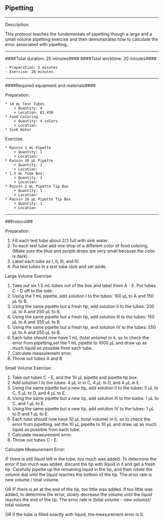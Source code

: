Pipetting
---------
- - - - - - - - - - - - - - - - - - - - - - - - - - - - - - - - - - - - - - - -
Description:

This protocol teaches the fundementals of pipetting though a large and a small 
volume pipetting exercise and then demonstrates how to calculate the error
associated with pipetting.
- - - - - - - - - - - - - - - - - - - - - - - - - - - - - - - - - - - - - - - - 
####Total duration: 25 minutes####
####Total worktime: 20 minutes####

    - Preparation: 5 minutes
    - Exercise: 20 minutes
    
- - - - - - - - - - - - - - - - - - - - - - - - - - - - - - - - - - - - - - - -

####Required equipment and materials####

Preparation:

    * 14 mL Test Tubes
        + Quantity: 4
        + Location: B1.450
    * Food Coloring
        + Quantity: 4 colors
        + Location:
    * Sink Water
    
Exercise:

    * Rainin 1 mL Pipette
        + Quantity: 1
        + Location:
    * Rainin 10 µL Pipette
        + Quantity: 1
        + Location:
    * 1.5 mL Tube Box:
        + Quantity: 1
        + Location:
    * Rainin 1 mL Pipette Tip Box
        + Quantity: 1
        + Location:
    * Rainin 10 µL Pipette Tip Box
        + Quantity: 1
        + Location
- - - - - - - - - - - - - - - - - - - - - - - - - - - - - - - - - - - - - - - -

##Protocol##

Preparation:

1. Fill each test tube about 2/3 full with sink water.
2. To each test tube add one drop of a different color of food coloring.
(Make sure the blue and purple drops are very small because the color is dark).
3. Label each tube as I, II, III, and IV.
4. Put test tubes in a test tube rack and set aside.

Large Volume Exercise:

1. Take out six 1.5 mL tubes out of the box and label them A - E. Put tubes
C - D off to the side.
2. Using the 1 mL pipette, add solution I to the tubes: 100 μL to A and 150 μL
to B.
3. Using the same pipette but a fresh tip, add solution II to the tubes: 200 
μL to A and 250 μL to B.
4. Using the same pipette but a fresh tip, add solution III to the tubes: 150 
μL to A and 350 μL to B.
5. Using the same pipette but a fresh tip, and solution IV to the tubes: 550 μL
to A and 250 μL to B.
6. Each tube should now have 1 mL (total volume) in it, so to check the error 
from pipetting,set the 1 mL pipette to 1000 μL and draw up as much liquid as 
possible from each tube. 
7. Calculate measurement error.
8. Throw out tubes A and B

Small Volume Exercise:
1. Take out tubes C - E, and the 10 μL pipette and pipette tip box.
2. Add solution I to the tubes: 4 μL in in C, 4 μL in D, and 4 μL in E.
3. Using the same pipette but a new tip, add solution II to the tubes: 5 μL
to C, 5 μL to D, and 4 μL to E.
4. Using the same pipette but a new tip, add solution III to the tuebs: 1 μL
to C, and 1 μL to E.
5. Using the same pipette but a new tip, add solution IV to the tubes: 1 μL
to D and 1 μL to E.
6. Each tube should now have 10 μL (total volume) in it, so to check the error from 
pipetting, set the 10 μL pipette to 10 μL and draw up as much liquid as possible
from each tube. 
7. Calculate measurement error.
8. Throw out tubes C - E.

Calculate Measurement Error:

IF there is still liquid left in the tube, too much was added. To determine
the error if too much was added, discard the tip with liquid in it and get a fresh
tip. Carefully pipette up the remaining liquid in the tip, and then rotate the 
volume dial until the liquid reaches the bottom of the tip. The error rate is 
new volume / total volume.

OR IF there is air at the end of the tip, too little was added. If too little was added, 
to determine the error, slowly decrease the volume until the liquid reaches the end 
of the tip. The error rate is (total volume - new volume)/ total volume. 

OR if the tube is filled exactly with liquid, the measurement error is 0.



